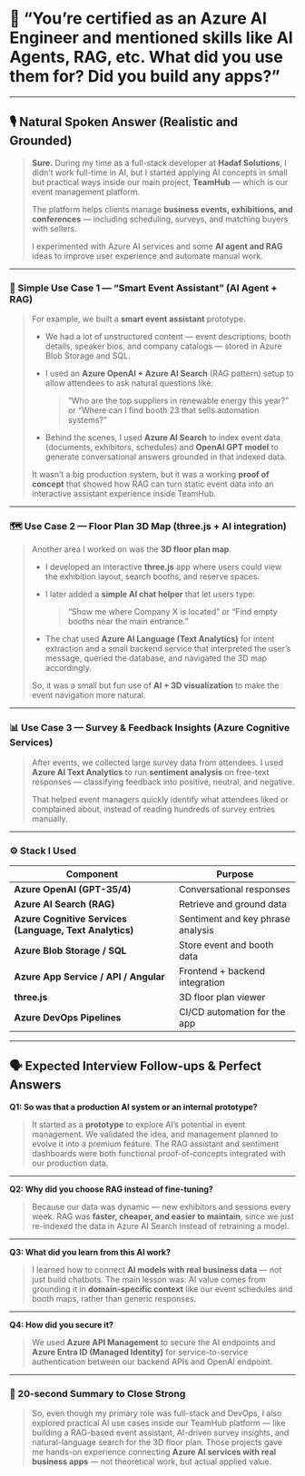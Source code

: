# 🤖 “You’re certified as an Azure AI Engineer and mentioned skills like AI Agents, RAG, etc. What did you use them for? Did you build any apps?”

---

## 🎙️ Natural Spoken Answer (Realistic and Grounded)

> **Sure.**
> During my time as a full-stack developer at **Hadaf Solutions**, I didn’t work full-time in AI, but I started applying AI concepts in small but practical ways inside our main project, **TeamHub** — which is our event management platform.
>
> The platform helps clients manage **business events, exhibitions, and conferences** — including scheduling, surveys, and matching buyers with sellers.
>
> I experimented with Azure AI services and some **AI agent and RAG** ideas to improve user experience and automate manual work.

---

### 🧠 Simple Use Case 1 — “Smart Event Assistant” (AI Agent + RAG)

> For example, we built a **smart event assistant** prototype.
>
> - We had a lot of unstructured content — event descriptions, booth details, speaker bios, and company catalogs — stored in Azure Blob Storage and SQL.
>
> - I used an **Azure OpenAI + Azure AI Search** (RAG pattern) setup to allow attendees to ask natural questions like:
>
>   > “Who are the top suppliers in renewable energy this year?” or
>   > “Where can I find booth 23 that sells automation systems?”
>
> - Behind the scenes, I used **Azure AI Search** to index event data (documents, exhibitors, schedules) and **OpenAI GPT model** to generate conversational answers grounded in that indexed data.
>
> It wasn’t a big production system, but it was a working **proof of concept** that showed how RAG can turn static event data into an interactive assistant experience inside TeamHub.

---

### 🗺️ Use Case 2 — Floor Plan 3D Map (three.js + AI integration)

> Another area I worked on was the **3D floor plan map**.
>
> - I developed an interactive **three.js** app where users could view the exhibition layout, search booths, and reserve spaces.
>
> - I later added a **simple AI chat helper** that let users type:
>
>   > “Show me where Company X is located”
>   > or
>   > “Find empty booths near the main entrance.”
>
> - The chat used **Azure AI Language (Text Analytics)** for intent extraction and a small backend service that interpreted the user’s message, queried the database, and navigated the 3D map accordingly.
>
> So, it was a small but fun use of **AI + 3D visualization** to make the event navigation more natural.

---

### 📊 Use Case 3 — Survey & Feedback Insights (Azure Cognitive Services)

> After events, we collected large survey data from attendees.
> I used **Azure AI Text Analytics** to run **sentiment analysis** on free-text responses — classifying feedback into positive, neutral, and negative.
>
> That helped event managers quickly identify what attendees liked or complained about, instead of reading hundreds of survey entries manually.

---

### ⚙️ Stack I Used

| Component                                               | Purpose                           |
| ------------------------------------------------------- | --------------------------------- |
| **Azure OpenAI (GPT-35/4)**                             | Conversational responses          |
| **Azure AI Search (RAG)**                               | Retrieve and ground data          |
| **Azure Cognitive Services (Language, Text Analytics)** | Sentiment and key phrase analysis |
| **Azure Blob Storage / SQL**                            | Store event and booth data        |
| **Azure App Service / API / Angular**                   | Frontend + backend integration    |
| **three.js**                                            | 3D floor plan viewer              |
| **Azure DevOps Pipelines**                              | CI/CD automation for the app      |

---

## 🗣️ Expected Interview Follow-ups & Perfect Answers

**Q1: So was that a production AI system or an internal prototype?**

> It started as a **prototype** to explore AI’s potential in event management. We validated the idea, and management planned to evolve it into a premium feature. The RAG assistant and sentiment dashboards were both functional proof-of-concepts integrated with our production data.

---

**Q2: Why did you choose RAG instead of fine-tuning?**

> Because our data was dynamic — new exhibitors and sessions every week.
> RAG was **faster, cheaper, and easier to maintain**, since we just re-indexed the data in Azure AI Search instead of retraining a model.

---

**Q3: What did you learn from this AI work?**

> I learned how to connect **AI models with real business data** — not just build chatbots.
> The main lesson was: AI value comes from grounding it in **domain-specific context** like our event schedules and booth maps, rather than generic responses.

---

**Q4: How did you secure it?**

> We used **Azure API Management** to secure the AI endpoints and **Azure Entra ID (Managed Identity)** for service-to-service authentication between our backend APIs and OpenAI endpoint.

---

### 🎯 20-second Summary to Close Strong

> So, even though my primary role was full-stack and DevOps, I also explored practical AI use cases inside our TeamHub platform — like building a RAG-based event assistant, AI-driven survey insights, and natural-language search for the 3D floor plan.
> Those projects gave me hands-on experience connecting **Azure AI services with real business apps** — not theoretical work, but actual applied value.
